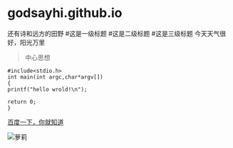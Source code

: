 # godsayhi.github.io
还有诗和远方的田野
#这是一级标题
#这是二级标题
#这是三级标题
今天天气很好，阳光万里

>中心思想
```
#include<stdio.h>
int main(int argc,char*argv[])
{
printf("hello wrold!\n");

return 0;
}
```
[百度一下，你就知道](http://www.baidu.com)

![萝莉](https://timgsa.baidu.com/timg?image&quality=80&size=b9999_10000&sec=1524390610397&di=3820c583fdbc059a40568c8fca3db0f9&imgtype=0&src=http%3A%2F%2Fwww.hinews.cn%2Fpic%2F0%2F15%2F17%2F69%2F15176950_756069.jpg)

